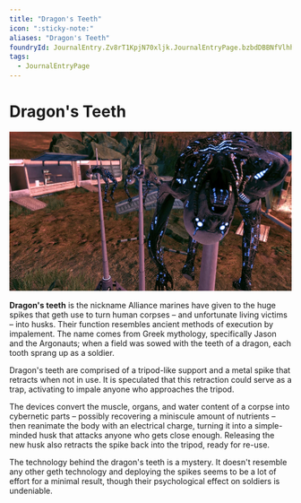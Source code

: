 ```yaml
---
title: "Dragon's Teeth"
icon: ":sticky-note:"
aliases: "Dragon's Teeth"
foundryId: JournalEntry.Zv8rT1KpjN70xljk.JournalEntryPage.bzbdDBBNfVlhhOsm
tags:
  - JournalEntryPage
---
```


# Dragon's Teeth
![Dragon's Teeth](/src/assets/media/dragons-teeth.png)

**Dragon's teeth** is the nickname Alliance marines have given to the huge spikes that geth use to turn human corpses – and unfortunate living victims – into husks. Their function resembles ancient methods of execution by impalement. The name comes from Greek mythology, specifically Jason and the Argonauts; when a field was sowed with the teeth of a dragon, each tooth sprang up as a soldier.

Dragon's teeth are comprised of a tripod-like support and a metal spike that retracts when not in use. It is speculated that this retraction could serve as a trap, activating to impale anyone who approaches the tripod.

The devices convert the muscle, organs, and water content of a corpse into cybernetic parts – possibly recovering a miniscule amount of nutrients – then reanimate the body with an electrical charge, turning it into a simple-minded husk that attacks anyone who gets close enough. Releasing the new husk also retracts the spike back into the tripod, ready for re-use.

The technology behind the dragon's teeth is a mystery. It doesn't resemble any other geth technology and deploying the spikes seems to be a lot of effort for a minimal result, though their psychological effect on soldiers is undeniable.